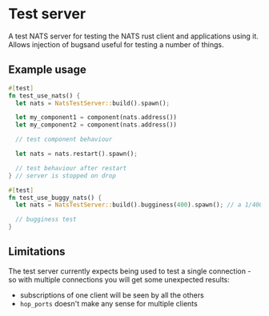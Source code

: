# Test server

A test NATS server for testing the NATS rust client and applications using it. Allows injection of bugsand useful for testing a number of things.

## Example usage

```rust
#[test]
fn test_use_nats() {
  let nats = NatsTestServer::build().spawn();

  let my_component1 = component(nats.address())
  let my_component2 = component(nats.address())

  // test component behaviour

  let nats = nats.restart().spawn();

  // test behaviour after restart
} // server is stopped on drop

#[test]
fn test_use_buggy_nats() {
  let nats = NatsTestServer::build().bugginess(400).spawn(); // a 1/400 chance of restarting on any given message

  // bugginess test
}
```

## Limitations

The test server currently expects being used to test a single connection - so with multiple connections you will get some unexpected results:
* subscriptions of one client will be seen by all the others
* `hop_ports` doesn't make any sense for multiple clients
